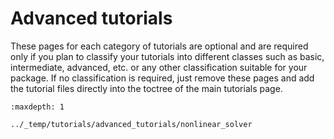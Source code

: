 # Advanced tutorials

These pages for each category of tutorials are optional 
and are required only if you plan to classify your tutorials
into different classes such as basic, intermediate, advanced, etc.
or any other classification suitable for your package.
If no classification is required, just remove these pages
and add the tutorial files directly into the toctree of the main
tutorials page.

```{toctree}
:maxdepth: 1

../_temp/tutorials/advanced_tutorials/nonlinear_solver
```